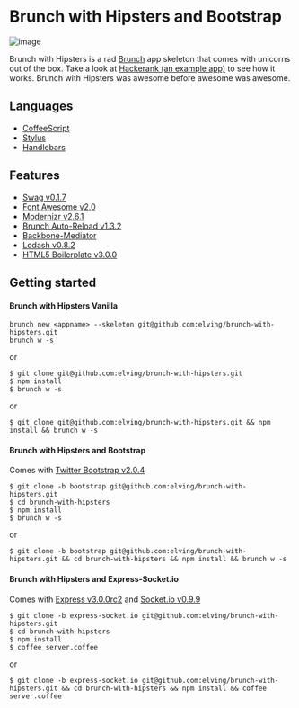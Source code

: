 # Brunch with Hipsters and Bootstrap

![image](http://www.latimes.com/media/photo/2011-07/63171841.jpg)

Brunch with Hipsters is a rad [Brunch](http://brunch.io/) app skeleton that comes with unicorns out of the box. Take a look at [Hackerank (an example app)](https://github.com/elving/Hackerank) to see how it works. Brunch with Hipsters was awesome before awesome was awesome.

## Languages

- [CoffeeScript](http://coffeescript.org/)
- [Stylus](http://learnboost.github.com/stylus/)
- [Handlebars](http://handlebarsjs.com/)

## Features

- [Swag v0.1.7](https://github.com/elving/swag)
- [Font Awesome v2.0](https://github.com/FortAwesome/Font-Awesome)
- [Modernizr v2.6.1](https://github.com/Modernizr/Modernizr)
- [Brunch Auto-Reload v1.3.2](https://github.com/brunch/auto-reload-brunch)
- [Backbone-Mediator](https://github.com/chalbert/Backbone-Mediator)
- [Lodash v0.8.2](https://github.com/bestiejs/lodash)
- [HTML5 Boilerplate v3.0.0](https://github.com/h5bp/html5-boilerplate)

## Getting started

#### Brunch with Hipsters Vanilla

    brunch new <appname> --skeleton git@github.com:elving/brunch-with-hipsters.git
    brunch w -s

or

    $ git clone git@github.com:elving/brunch-with-hipsters.git
    $ npm install
    $ brunch w -s

or

    $ git clone git@github.com:elving/brunch-with-hipsters.git && npm install && brunch w -s

#### Brunch with Hipsters and Bootstrap

Comes with [Twitter Bootstrap v2.0.4](https://github.com/twitter/bootstrap/)

    $ git clone -b bootstrap git@github.com:elving/brunch-with-hipsters.git
    $ cd brunch-with-hipsters
    $ npm install
    $ brunch w -s

or

    $ git clone -b bootstrap git@github.com:elving/brunch-with-hipsters.git && cd brunch-with-hipsters && npm install && brunch w -s

#### Brunch with Hipsters and Express-Socket.io

Comes with [Express v3.0.0rc2](https://github.com/visionmedia/express) and [Socket.io v0.9.9](https://github.com/learnboost/socket.io)

    $ git clone -b express-socket.io git@github.com:elving/brunch-with-hipsters.git
    $ cd brunch-with-hipsters
    $ npm install
    $ coffee server.coffee

or

    $ git clone -b express-socket.io git@github.com:elving/brunch-with-hipsters.git && cd brunch-with-hipsters && npm install && coffee server.coffee
